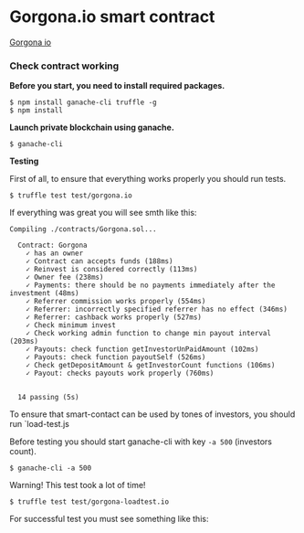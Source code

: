 # Gorgona.io smart contract

[Gorgona io](https://www.google.com)


### Check contract working


**Before you start, you need to install required packages.**

```
$ npm install ganache-cli truffle -g
$ npm install
```

**Launch private blockchain using ganache.**

`$ ganache-cli`

**Testing**

First of all, to ensure that everything works properly you should run tests.

`$ truffle test test/gorgona.io`

If everything was great you will see smth like this:
```
Compiling ./contracts/Gorgona.sol...

  Contract: Gorgona
    ✓ has an owner
    ✓ Contract can accepts funds (188ms)
    ✓ Reinvest is considered correctly (113ms)
    ✓ Owner fee (238ms)
    ✓ Payments: there should be no payments immediately after the investment (48ms)
    ✓ Referrer commission works properly (554ms)
    ✓ Referrer: incorrectly specified referrer has no effect (346ms)
    ✓ Referrer: cashback works properly (527ms)
    ✓ Check minimum invest
    ✓ Check working admin function to change min payout interval (203ms)
    ✓ Payouts: check function getInvestorUnPaidAmount (102ms)
    ✓ Payouts: check function payoutSelf (526ms)
    ✓ Check getDepositAmount & getInvestorCount functions (106ms)
    ✓ Payout: checks payouts work properly (760ms)


  14 passing (5s)
```

To ensure that smart-contact can be used by tones of investors,
you should run `load-test.js

Before testing you should start ganache-cli with key `-a 500`  (investors count).

`$ ganache-cli -a 500`


Warning! This test took a lot of time!

`$ truffle test test/gorgona-loadtest.io`

For successful test you must see something like this:



